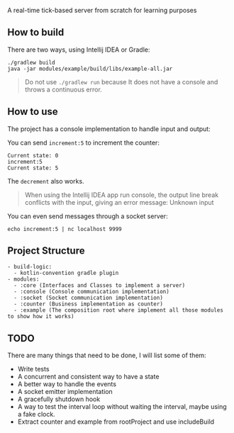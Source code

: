 A real-time tick-based server from scratch for learning purposes

## How to build

There are two ways, using Intellij IDEA or Gradle:

```shell
./gradlew build
java -jar modules/example/build/libs/example-all.jar
```

> Do not use `./gradlew run` because It does not have a console and throws a continuous error.

## How to use

The project has a console implementation to handle input and output:

You can send `increment:5` to increment the counter:

```
Current state: 0
increment:5
Current state: 5
```

The `decrement` also works.

> When using the Intellij IDEA app run console, the output line break conflicts with the input, giving an error message: Unknown input

You can even send messages through a socket server:

```shell
echo increment:5 | nc localhost 9999
```

## Project Structure

```
- build-logic:
  - kotlin-convention gradle plugin
- modules:
  - :core (Interfaces and Classes to implement a server)
  - :console (Console communication implementation)
  - :socket (Socket communication implementation)
  - :counter (Business implementation as counter)
  - :example (The composition root where implement all those modules to show how it works)
```

## TODO

There are many things that need to be done, I will list some of them:

 - Write tests
 - A concurrent and consistent way to have a state
 - A better way to handle the events
 - A socket emitter implementation 
 - A gracefully shutdown hook
 - A way to test the interval loop without waiting the interval, maybe using a fake clock.
 - Extract counter and example from rootProject and use includeBuild

